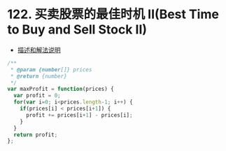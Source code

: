 # 122. 买卖股票的最佳时机 II(Best Time to Buy and Sell Stock II)

* [描述和解法说明](https://www.yuque.com/tokido/xquvcp/gpvqx4)
```js
/**
 * @param {number[]} prices
 * @return {number}
 */
var maxProfit = function(prices) {
  var profit = 0;
  for(var i=0; i<prices.length-1; i++) {
    if(prices[i] < prices[i+1]) {
      profit += prices[i+1] - prices[i];
    }
  }
  return profit;
};
```